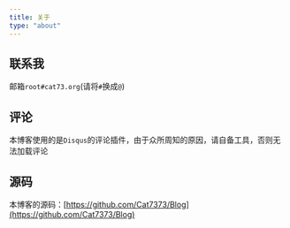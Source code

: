 ```yaml
---
title: 关于
type: "about"
---
```

## 联系我
邮箱`root#cat73.org`(请将`#`换成`@`)

## 评论
本博客使用的是`Disqus`的评论插件，由于众所周知的原因，请自备工具，否则无法加载评论

## 源码
本博客的源码：[https://github.com/Cat7373/Blog](https://github.com/Cat7373/Blog)

